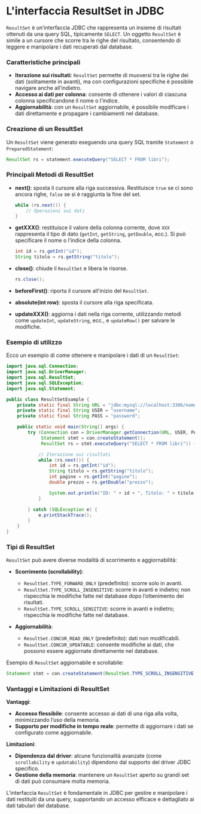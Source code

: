 # L'interfaccia ResultSet in JDBC

`ResultSet` è un’interfaccia JDBC che rappresenta un insieme di risultati ottenuti da una query SQL, tipicamente `SELECT`. Un oggetto `ResultSet` è simile a un cursore che scorre tra le righe del risultato, consentendo di leggere e manipolare i dati recuperati dal database.

### Caratteristiche principali

- **Iterazione sui risultati**: `ResultSet` permette di muoversi tra le righe dei dati (solitamente in avanti), ma con configurazioni specifiche è possibile navigare anche all’indietro.
- **Accesso ai dati per colonna**: consente di ottenere i valori di ciascuna colonna specificandone il nome o l'indice.
- **Aggiornabilità**: con un `ResultSet` aggiornabile, è possibile modificare i dati direttamente e propagare i cambiamenti nel database.

### Creazione di un ResultSet

Un `ResultSet` viene generato eseguendo una query SQL tramite `Statement` o `PreparedStatement`:

```java
ResultSet rs = statement.executeQuery("SELECT * FROM libri");
```

### Principali Metodi di ResultSet

- **next()**: sposta il cursore alla riga successiva. Restituisce `true` se ci sono ancora righe, `false` se si è raggiunta la fine del set.

  ```java
  while (rs.next()) {
      // Operazioni sui dati
  }
  ```

- **getXXX()**: restituisce il valore della colonna corrente, dove `XXX` rappresenta il tipo di dato (`getInt`, `getString`, `getDouble`, ecc.). Si può specificare il nome o l’indice della colonna.

  ```java
  int id = rs.getInt("id");
  String titolo = rs.getString("titolo");
  ```

- **close()**: chiude il `ResultSet` e libera le risorse.

  ```java
  rs.close();
  ```

- **beforeFirst()**: riporta il cursore all'inizio del `ResultSet`.
- **absolute(int row)**: sposta il cursore alla riga specificata.
- **updateXXX()**: aggiorna i dati nella riga corrente, utilizzando metodi come `updateInt`, `updateString`, ecc., e `updateRow()` per salvare le modifiche.

### Esempio di utilizzo

Ecco un esempio di come ottenere e manipolare i dati di un `ResultSet`:

```java
import java.sql.Connection;
import java.sql.DriverManager;
import java.sql.ResultSet;
import java.sql.SQLException;
import java.sql.Statement;

public class ResultSetExample {
    private static final String URL = "jdbc:mysql://localhost:3306/nomeDB";
    private static final String USER = "username";
    private static final String PASS = "password";

    public static void main(String[] args) {
        try (Connection con = DriverManager.getConnection(URL, USER, PASS);
             Statement stmt = con.createStatement();
             ResultSet rs = stmt.executeQuery("SELECT * FROM libri")) {

            // Iterazione sui risultati
            while (rs.next()) {
                int id = rs.getInt("id");
                String titolo = rs.getString("titolo");
                int pagine = rs.getInt("pagine");
                double prezzo = rs.getDouble("prezzo");

                System.out.println("ID: " + id + ", Titolo: " + titolo + ", Pagine: " + pagine + ", Prezzo: " + prezzo);
            }

        } catch (SQLException e) {
            e.printStackTrace();
        }
    }
}
```

### Tipi di ResultSet

`ResultSet` può avere diverse modalità di scorrimento e aggiornabilità:

- **Scorrimento (scrollability)**:
  - `ResultSet.TYPE_FORWARD_ONLY` (predefinito): scorre solo in avanti.
  - `ResultSet.TYPE_SCROLL_INSENSITIVE`: scorre in avanti e indietro; non rispecchia le modifiche fatte nel database dopo l’ottenimento dei risultati.
  - `ResultSet.TYPE_SCROLL_SENSITIVE`: scorre in avanti e indietro; rispecchia le modifiche fatte nel database.

- **Aggiornabilità**:
  - `ResultSet.CONCUR_READ_ONLY` (predefinito): dati non modificabili.
  - `ResultSet.CONCUR_UPDATABLE`: consente modifiche ai dati, che possono essere aggiornate direttamente nel database.

Esempio di `ResultSet` aggiornabile e scrollabile:

```java
Statement stmt = con.createStatement(ResultSet.TYPE_SCROLL_INSENSITIVE, ResultSet.CONCUR_UPDATABLE);
```

### Vantaggi e Limitazioni di ResultSet

**Vantaggi**:

- **Accesso flessibile**: consente accesso ai dati di una riga alla volta, minimizzando l’uso della memoria.
- **Supporto per modifiche in tempo reale**: permette di aggiornare i dati se configurato come aggiornabile.
  
**Limitazioni**:

- **Dipendenza dal driver**: alcune funzionalità avanzate (come `scrollability` e `updatability`) dipendono dal supporto del driver JDBC specifico.
- **Gestione della memoria**: mantenere un `ResultSet` aperto su grandi set di dati può consumare molta memoria.

L’interfaccia `ResultSet` è fondamentale in JDBC per gestire e manipolare i dati restituiti da una query, supportando un accesso efficace e dettagliato ai dati tabulari del database.
